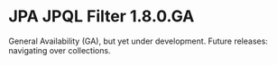# JPA JPQL Filter 1.8.0.GA

General Availability (GA), but yet under development.
Future releases: navigating over collections.